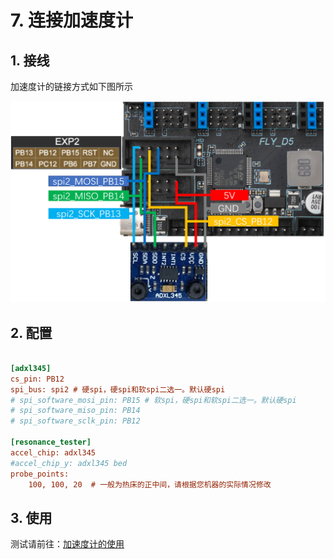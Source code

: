 # 7. 连接加速度计

## 1. 接线

加速度计的链接方式如下图所示

<img src="../../images/boards/fly_d5/adxl345.png" alt="adxl345" style="zoom:70%;" />

## 2. 配置

```cfg

[adxl345]
cs_pin: PB12
spi_bus: spi2 # 硬spi，硬spi和软spi二选一。默认硬spi
# spi_software_mosi_pin: PB15 # 软spi，硬spi和软spi二选一。默认硬spi
# spi_software_miso_pin: PB14
# spi_software_sclk_pin: PB12

[resonance_tester]
accel_chip: adxl345
#accel_chip_y: adxl345 bed
probe_points:
    100, 100, 20  # 一般为热床的正中间，请根据您机器的实际情况修改
```

## 3. 使用

测试请前往：[加速度计的使用](/advanced/Accelerometer?id=测试 "点击即可跳转")
